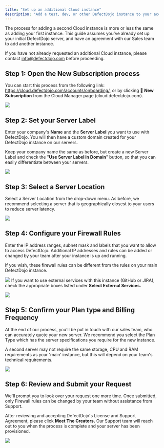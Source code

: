 ```yaml
---
title: "Set up an additional Cloud instance"
description: "Add a test, dev, or other DefectDojo instance to your account"
---
```


The process for adding a second Cloud instance is more or less the same as adding your first instance. This guide assumes you've already set up your initial DefectDojo server, and have an agreement with our Sales team to add another instance.




If you have not already requested an additional Cloud instance, please contact [info@defectdojo.com](mailto:info@defectdojo.com) before proceeding.



## Step 1: Open the New Subscription process


You can start this process from the following link: <https://cloud.defectdojo.com/accounts/onboarding/>, or by clicking 🛒 **New Subscription** from the Cloud Manager page (cloud.defectdojo.com).



![](https://downloads.intercomcdn.com/i/o/876539636/9b4cc38bb1a114bc31904443/Screenshot+2023-11-06+at+12.46.19+PM.png?expires=1729720800&signature=08ce5ffef842d3b4be4aa3f8538376ec461d2bc6d1d83afb85dcc9d801c7bf25&req=fCchE8p3m4JZFb4f3HP0gIHRfF7bqgQfmpwT2LnRImRLxalz2iT9uKYA9mKX%0ARmQ%3D%0A)

## Step 2: Set your Server Label


Enter your company's **Name** and the **Server Label** you want to use with DefectDojo. You will then have a custom domain created for your DefectDojo instance on our servers.



Keep your company name the same as before, but create a new Server Label and check the "**Use Server Label in Domain**" button, so that you can easily differentiate between your servers.



![](https://downloads.intercomcdn.com/i/o/860988422/eedc579b6677431286d65848/Screenshot+2023-10-24+at+1.40.08+PM.png?expires=1729720800&signature=a5d0777d68939399aaa5ec509c17ed2d416c1ec2a6bf522f1975ba9081556b02&req=fCYnH8F2mYNdFb4f3HP0gE8a9ArLlDRdCgEOOG%2FhF1RTkIUw7Ito80YJSY0l%0AHKg%3D%0A)

## Step 3: Select a Server Location


Select a Server Location from the drop\-down menu. As before, we recommend selecting a server that is geographically closest to your users to reduce server latency.



![](https://downloads.intercomcdn.com/i/o/876540337/a0a35dcc0d6133d9920ae351/Screenshot+2023-11-06+at+10.52.31+AM.png?expires=1729720800&signature=ca343d1908f901d445fd42e4a6ad36bf5423fe11f5f5499330f12d5bcbb673f8&req=fCchE81%2BnoJYFb4f3HP0gEQv7p4cu3PEeMC%2F7lhGIjWslFuLY7y9ydfxMon8%0AEqc%3D%0A)

## Step 4: Configure your Firewall Rules


Enter the IP address ranges, subnet mask and labels that you want to allow to access DefectDojo. Additional IP addresses and rules can be added or changed by your team after your instance is up and running.



If you wish, these firewall rules can be different from the rules on your main DefectDojo instance.



![](https://downloads.intercomcdn.com/i/o/861008661/a96af61112ab368531e5cea3/Screenshot+2023-10-24+at+2.03.54+PM.png?expires=1729720800&signature=dd429751626344d5acdbc978075350b93c1eee4e08b19a7e2600acc32ef5af09&req=fCYmFsl2m4deFb4f3HP0gC9i9UC9KLwQAM03VQIh7iIX1Mte7ZuJem%2FMasGI%0AMOs%3D%0A)
If you want to use external services with this instance (GitHub or JIRA), check the appropriate boxes listed under **Select External Services.**



![](https://downloads.intercomcdn.com/i/o/861010228/9af57d1dbc88ec8eb1aba838/Screenshot+2023-10-24+at+2.05.17+PM.png?expires=1729720800&signature=4de093e7d6e8eb2868d8827d43b21e3fdcca811d54129281312ed2046e8f436b&req=fCYmFsh%2Bn4NXFb4f3HP0gESMYM2ZnzQC0Fiw%2BtpOyJtEyhzu2iwxkZDcgD8G%0AOt8%3D%0A)

## Step 5: Confirm your Plan type and Billing Frequency


At the end of our process, you'll be put in touch with our sales team, who can accurately quote your new server. We recommend you select the Plan Type which has the server specifications you require for the new instance. 



A second server may not require the same storage, CPU and RAM requirements as your 'main' instance, but this will depend on your team's technical requirements.



![](https://downloads.intercomcdn.com/i/o/876543046/5c065910695edf6d0adf21a1/Screenshot+2023-11-06+at+12.50.04+PM.png?expires=1729720800&signature=3d7becae3895bcab80009b80513edb4e894f89f0bde7165103a554f0b517e2b0&req=fCchE819nYVZFb4f3HP0gP2oc8RWNW5g1tf9s%2BwDUtB9peXdDn2GiZgvSJSn%0AVIc%3D%0A)

## Step 6: Review and Submit your Request


We'll prompt you to look over your request one more time. Once submitted, only Firewall rules can be changed by your team without assistance from Support.



After reviewing and accepting DefectDojo's License and Support Agreement, please click **Meet The Creators.** Our Support team will reach out to you when the process is complete and your server has been provisioned.



![](https://downloads.intercomcdn.com/i/o/862067499/929fb73dfcda5759f44d5fe7/Screenshot+2023-10-25+at+3.41.42+PM.png?expires=1729720800&signature=c5c2efdb7cf11724b8e74e0193d63aab8cb6fdd479f5f05a385156dd4ce3f3fc&req=fCYlFs95mYhWFb4f3HP0gF2vZoT3mHEx2TF3mhg3tv%2FwJLi00MGhyKfgGvLa%0AiTI%3D%0A)
